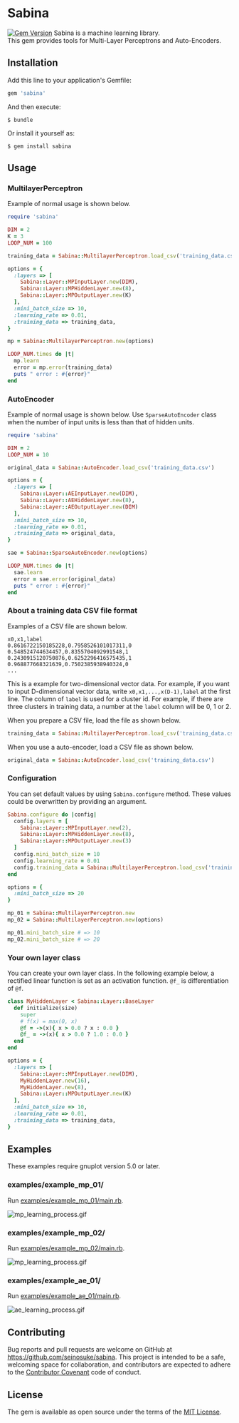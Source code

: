 # Sabina

[![Gem Version](https://badge.fury.io/rb/sabina.svg)](https://badge.fury.io/rb/sabina) 
Sabina is a machine learning library.  
This gem provides tools for Multi-Layer Perceptrons and Auto-Encoders.  

## Installation

Add this line to your application's Gemfile:

```ruby
gem 'sabina'
```

And then execute:

    $ bundle

Or install it yourself as:

    $ gem install sabina

## Usage

### MultilayerPerceptron

Example of normal usage is shown below.  

```ruby
require 'sabina'

DIM = 2
K = 3
LOOP_NUM = 100

training_data = Sabina::MultilayerPerceptron.load_csv('training_data.csv')

options = {
  :layers => [
    Sabina::Layer::MPInputLayer.new(DIM),
    Sabina::Layer::MPHiddenLayer.new(8),
    Sabina::Layer::MPOutputLayer.new(K)
  ],
  :mini_batch_size => 10,
  :learning_rate => 0.01,
  :training_data => training_data,
}

mp = Sabina::MultilayerPerceptron.new(options)

LOOP_NUM.times do |t|
  mp.learn
  error = mp.error(training_data)
  puts " error : #{error}"
end
```

### AutoEncoder

Example of normal usage is shown below. Use `SparseAutoEncoder` class when the number of input units is less than that of hidden units.

```ruby
require 'sabina'

DIM = 2
LOOP_NUM = 10

original_data = Sabina::AutoEncoder.load_csv('training_data.csv')

options = {
  :layers => [
    Sabina::Layer::AEInputLayer.new(DIM),
    Sabina::Layer::AEHiddenLayer.new(8),
    Sabina::Layer::AEOutputLayer.new(DIM)
  ],
  :mini_batch_size => 10,
  :learning_rate => 0.01,
  :training_data => original_data,
}

sae = Sabina::SparseAutoEncoder.new(options)

LOOP_NUM.times do |t|
  sae.learn
  error = sae.error(original_data)
  puts " error : #{error}"
end
```

### About a training data CSV file format

Examples of a CSV file are shown below.  

```
x0,x1,label
0.8616722150185228,0.7958526101017311,0
0.548524744634457,0.8355704092991548,1
0.2430915120750876,0.6252296416575435,1
0.968877668321639,0.7502385938940324,0
...
```

This is a example for two-dimensional vector data. For example, if you want to input D-dimensional vector data, write `x0,x1,...,x(D-1),label` at the first line.
The column of `label` is used for a cluster id. For example, if there are three clusters in training data, a number at the `label` column will be 0, 1 or 2.  
  
When you prepare a CSV file, load the file as shown below.

```ruby
training_data = Sabina::MultilayerPerceptron.load_csv('training_data.csv')
```

When you use a auto-encoder, load a CSV file as shown below.

```ruby
original_data = Sabina::AutoEncoder.load_csv('training_data.csv')
```

### Configuration

You can set default values by using `Sabina.configure` method. These values could be overwritten by providing an argument.  

```ruby
Sabina.configure do |config|
  config.layers = [
    Sabina::Layer::MPInputLayer.new(2),
    Sabina::Layer::MPHiddenLayer.new(8),
    Sabina::Layer::MPOutputLayer.new(3)
  ]
  config.mini_batch_size = 10
  config.learning_rate = 0.01
  config.training_data = Sabina::MultilayerPerceptron.load_csv('training_data.csv')
end

options = {
  :mini_batch_size => 20
}

mp_01 = Sabina::MultilayerPerceptron.new
mp_02 = Sabina::MultilayerPerceptron.new(options)

mp_01.mini_batch_size # => 10
mp_02.mini_batch_size # => 20
```

### Your own layer class
You can create your own layer class. In the following example below, a rectified linear function is set as an activation function. `@f_` is differentiation of `@f`.

```ruby
class MyHiddenLayer < Sabina::Layer::BaseLayer
  def initialize(size)
    super
    # f(x) = max(0, x)
    @f = ->(x){ x > 0.0 ? x : 0.0 }
    @f_ = ->(x){ x > 0.0 ? 1.0 : 0.0 }
  end
end

options = {
  :layers => [
    Sabina::Layer::MPInputLayer.new(DIM),
    MyHiddenLayer.new(16),
    MyHiddenLayer.new(8),
    Sabina::Layer::MPOutputLayer.new(K)
  ],
  :mini_batch_size => 10,
  :learning_rate => 0.01,
  :training_data => training_data,
}
```

## Examples

These examples require gnuplot version 5.0 or later.

### examples/example_mp_01/

Run [examples/example_mp_01/main.rb](https://github.com/seinosuke/sabina/blob/master/examples/example_mp_01/main.rb).  

![mp_learning_process.gif](https://github.com/seinosuke/sabina/blob/master/examples/example_mp_01/mp_learning_process.gif)

### examples/example_mp_02/

Run [examples/example_mp_02/main.rb](https://github.com/seinosuke/sabina/blob/master/examples/example_mp_02/main.rb).  

![mp_learning_process.gif](https://github.com/seinosuke/sabina/blob/master/examples/example_mp_02/mp_learning_process.gif)

### examples/example_ae_01/

Run [examples/example_ae_01/main.rb](https://github.com/seinosuke/sabina/blob/master/examples/example_ae_01/main.rb).  

![ae_learning_process.gif](https://github.com/seinosuke/sabina/blob/master/examples/example_ae_01/ae_learning_process.gif)


## Contributing

Bug reports and pull requests are welcome on GitHub at https://github.com/seinosuke/sabina. This project is intended to be a safe, welcoming space for collaboration, and contributors are expected to adhere to the [Contributor Covenant](http://contributor-covenant.org) code of conduct.


## License

The gem is available as open source under the terms of the [MIT License](http://opensource.org/licenses/MIT).

